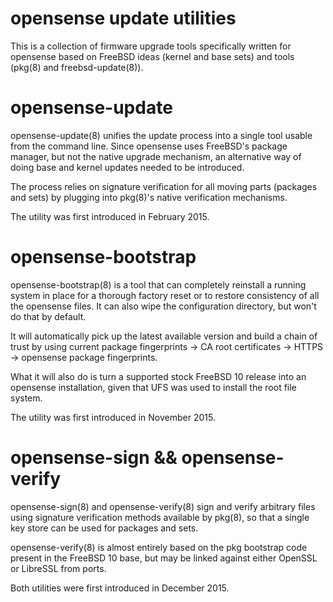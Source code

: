 opensense update utilities
=========================

This is a collection of firmware upgrade tools specifically written
for opensense based on FreeBSD ideas (kernel and base sets) and tools
(pkg(8) and freebsd-update(8)).

opensense-update
===============

opensense-update(8) unifies the update process into a single tool
usable from the command line. Since opensense uses FreeBSD's package
manager, but not the native upgrade mechanism, an alternative way
of doing base and kernel updates needed to be introduced.

The process relies on signature verification for all moving parts
(packages and sets) by plugging into pkg(8)'s native verification
mechanisms.

The utility was first introduced in February 2015.

opensense-bootstrap
==================

opensense-bootstrap(8) is a tool that can completely reinstall a
running system in place for a thorough factory reset or to restore
consistency of all the opensense files.  It can also wipe the
configuration directory, but won't do that by default.

It will automatically pick up the latest available version and
build a chain of trust by using current package fingerprints -> CA
root certificates -> HTTPS -> opensense package fingerprints.

What it will also do is turn a supported stock FreeBSD 10 release into
an opensense installation, given that UFS was used to install the
root file system.

The utility was first introduced in November 2015.

opensense-sign && opensense-verify
================================

opensense-sign(8) and opensense-verify(8) sign and verify arbitrary
files using signature verification methods available by pkg(8),
so that a single key store can be used for packages and sets.

opensense-verify(8) is almost entirely based on the pkg bootstrap
code present in the FreeBSD 10 base, but may be linked against
either OpenSSL or LibreSSL from ports.

Both utilities were first introduced in December 2015.
